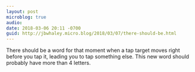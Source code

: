 ```yaml
---
layout: post
microblog: true
audio: 
date: 2018-03-06 20:11 -0700
guid: http://jbwhaley.micro.blog/2018/03/07/there-should-be.html
---
```

There should be a word for that moment when a tap target moves right before you tap it, leading you to tap something else. This new word should probably have more than 4 letters.
